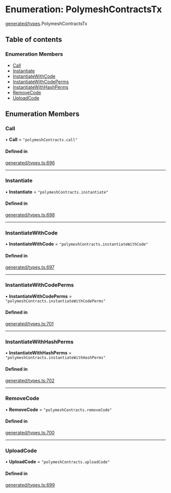 # Enumeration: PolymeshContractsTx

[generated/types](../wiki/generated.types).PolymeshContractsTx

## Table of contents

### Enumeration Members

- [Call](../wiki/generated.types.PolymeshContractsTx#call)
- [Instantiate](../wiki/generated.types.PolymeshContractsTx#instantiate)
- [InstantiateWithCode](../wiki/generated.types.PolymeshContractsTx#instantiatewithcode)
- [InstantiateWithCodePerms](../wiki/generated.types.PolymeshContractsTx#instantiatewithcodeperms)
- [InstantiateWithHashPerms](../wiki/generated.types.PolymeshContractsTx#instantiatewithhashperms)
- [RemoveCode](../wiki/generated.types.PolymeshContractsTx#removecode)
- [UploadCode](../wiki/generated.types.PolymeshContractsTx#uploadcode)

## Enumeration Members

### Call

• **Call** = ``"polymeshContracts.call"``

#### Defined in

[generated/types.ts:696](https://github.com/PolymathNetwork/polymesh-sdk/blob/c37bc05d/src/generated/types.ts#L696)

___

### Instantiate

• **Instantiate** = ``"polymeshContracts.instantiate"``

#### Defined in

[generated/types.ts:698](https://github.com/PolymathNetwork/polymesh-sdk/blob/c37bc05d/src/generated/types.ts#L698)

___

### InstantiateWithCode

• **InstantiateWithCode** = ``"polymeshContracts.instantiateWithCode"``

#### Defined in

[generated/types.ts:697](https://github.com/PolymathNetwork/polymesh-sdk/blob/c37bc05d/src/generated/types.ts#L697)

___

### InstantiateWithCodePerms

• **InstantiateWithCodePerms** = ``"polymeshContracts.instantiateWithCodePerms"``

#### Defined in

[generated/types.ts:701](https://github.com/PolymathNetwork/polymesh-sdk/blob/c37bc05d/src/generated/types.ts#L701)

___

### InstantiateWithHashPerms

• **InstantiateWithHashPerms** = ``"polymeshContracts.instantiateWithHashPerms"``

#### Defined in

[generated/types.ts:702](https://github.com/PolymathNetwork/polymesh-sdk/blob/c37bc05d/src/generated/types.ts#L702)

___

### RemoveCode

• **RemoveCode** = ``"polymeshContracts.removeCode"``

#### Defined in

[generated/types.ts:700](https://github.com/PolymathNetwork/polymesh-sdk/blob/c37bc05d/src/generated/types.ts#L700)

___

### UploadCode

• **UploadCode** = ``"polymeshContracts.uploadCode"``

#### Defined in

[generated/types.ts:699](https://github.com/PolymathNetwork/polymesh-sdk/blob/c37bc05d/src/generated/types.ts#L699)
